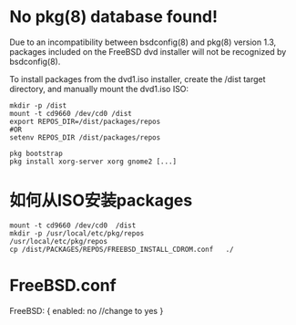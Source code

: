 # No pkg(8) database found!

Due to an incompatibility between bsdconfig(8) and pkg(8) version 1.3,
packages included on the FreeBSD dvd installer will not be recognized by bsdconfig(8).

To install packages from the dvd1.iso installer, create the /dist target directory, and manually mount the dvd1.iso ISO:
```
mkdir -p /dist
mount -t cd9660 /dev/cd0 /dist
export REPOS_DIR=/dist/packages/repos
#OR
setenv REPOS_DIR /dist/packages/repos

pkg bootstrap
pkg install xorg-server xorg gnome2 [...]
```

# 如何从ISO安装packages
```
mount -t cd9660 /dev/cd0  /dist
mkdir -p /usr/local/etc/pkg/repos
/usr/local/etc/pkg/repos
cp /dist/PACKAGES/REPOS/FREEBSD_INSTALL_CDROM.conf   ./
```
# FreeBSD.conf

FreeBSD: {
enabled: no                     //change to yes
}
